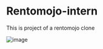 # Rentomojo-intern
This is project of a rentomojo clone 

![image](https://user-images.githubusercontent.com/84238296/125103312-d92cc300-e0f9-11eb-8a36-da8a9ec12eb2.png)
